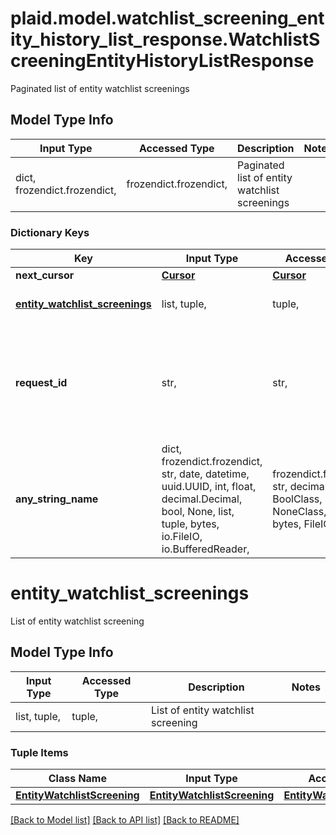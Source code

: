 # plaid.model.watchlist_screening_entity_history_list_response.WatchlistScreeningEntityHistoryListResponse

Paginated list of entity watchlist screenings

## Model Type Info
Input Type | Accessed Type | Description | Notes
------------ | ------------- | ------------- | -------------
dict, frozendict.frozendict,  | frozendict.frozendict,  | Paginated list of entity watchlist screenings | 

### Dictionary Keys
Key | Input Type | Accessed Type | Description | Notes
------------ | ------------- | ------------- | ------------- | -------------
**next_cursor** | [**Cursor**](Cursor.md) | [**Cursor**](Cursor.md) |  | 
**[entity_watchlist_screenings](#entity_watchlist_screenings)** | list, tuple,  | tuple,  | List of entity watchlist screening | 
**request_id** | str,  | str,  | A unique identifier for the request, which can be used for troubleshooting. This identifier, like all Plaid identifiers, is case sensitive. | 
**any_string_name** | dict, frozendict.frozendict, str, date, datetime, uuid.UUID, int, float, decimal.Decimal, bool, None, list, tuple, bytes, io.FileIO, io.BufferedReader,  | frozendict.frozendict, str, decimal.Decimal, BoolClass, NoneClass, tuple, bytes, FileIO | any string name can be used but the value must be the correct type | [optional]

# entity_watchlist_screenings

List of entity watchlist screening

## Model Type Info
Input Type | Accessed Type | Description | Notes
------------ | ------------- | ------------- | -------------
list, tuple,  | tuple,  | List of entity watchlist screening | 

### Tuple Items
Class Name | Input Type | Accessed Type | Description | Notes
------------- | ------------- | ------------- | ------------- | -------------
[**EntityWatchlistScreening**](EntityWatchlistScreening.md) | [**EntityWatchlistScreening**](EntityWatchlistScreening.md) | [**EntityWatchlistScreening**](EntityWatchlistScreening.md) |  | 

[[Back to Model list]](../../README.md#documentation-for-models) [[Back to API list]](../../README.md#documentation-for-api-endpoints) [[Back to README]](../../README.md)

